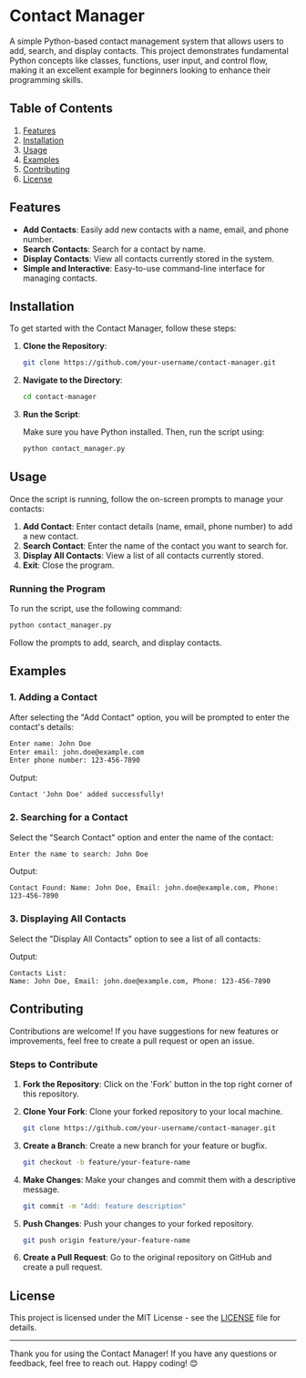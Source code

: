 # Contact Manager

A simple Python-based contact management system that allows users to add, search, and display contacts. This project demonstrates fundamental Python concepts like classes, functions, user input, and control flow, making it an excellent example for beginners looking to enhance their programming skills.

## Table of Contents

1. [Features](#features)
2. [Installation](#installation)
3. [Usage](#usage)
4. [Examples](#examples)
5. [Contributing](#contributing)
6. [License](#license)

## Features

- **Add Contacts**: Easily add new contacts with a name, email, and phone number.
- **Search Contacts**: Search for a contact by name.
- **Display Contacts**: View all contacts currently stored in the system.
- **Simple and Interactive**: Easy-to-use command-line interface for managing contacts.

## Installation

To get started with the Contact Manager, follow these steps:

1. **Clone the Repository**:

   ```bash
   git clone https://github.com/your-username/contact-manager.git
   ```

2. **Navigate to the Directory**:

   ```bash
   cd contact-manager
   ```

3. **Run the Script**:

   Make sure you have Python installed. Then, run the script using:

   ```bash
   python contact_manager.py
   ```

## Usage

Once the script is running, follow the on-screen prompts to manage your contacts:

1. **Add Contact**: Enter contact details (name, email, phone number) to add a new contact.
2. **Search Contact**: Enter the name of the contact you want to search for.
3. **Display All Contacts**: View a list of all contacts currently stored.
4. **Exit**: Close the program.

### Running the Program

To run the script, use the following command:

```bash
python contact_manager.py
```

Follow the prompts to add, search, and display contacts.

## Examples

### 1. Adding a Contact

After selecting the "Add Contact" option, you will be prompted to enter the contact's details:

```bash
Enter name: John Doe
Enter email: john.doe@example.com
Enter phone number: 123-456-7890
```

Output:
```
Contact 'John Doe' added successfully!
```

### 2. Searching for a Contact

Select the "Search Contact" option and enter the name of the contact:

```bash
Enter the name to search: John Doe
```

Output:
```
Contact Found: Name: John Doe, Email: john.doe@example.com, Phone: 123-456-7890
```

### 3. Displaying All Contacts

Select the "Display All Contacts" option to see a list of all contacts:

Output:
```
Contacts List:
Name: John Doe, Email: john.doe@example.com, Phone: 123-456-7890
```

## Contributing

Contributions are welcome! If you have suggestions for new features or improvements, feel free to create a pull request or open an issue.

### Steps to Contribute

1. **Fork the Repository**: Click on the 'Fork' button in the top right corner of this repository.
2. **Clone Your Fork**: Clone your forked repository to your local machine.
   
   ```bash
   git clone https://github.com/your-username/contact-manager.git
   ```

3. **Create a Branch**: Create a new branch for your feature or bugfix.
   
   ```bash
   git checkout -b feature/your-feature-name
   ```

4. **Make Changes**: Make your changes and commit them with a descriptive message.
   
   ```bash
   git commit -m "Add: feature description"
   ```

5. **Push Changes**: Push your changes to your forked repository.
   
   ```bash
   git push origin feature/your-feature-name
   ```

6. **Create a Pull Request**: Go to the original repository on GitHub and create a pull request.

## License

This project is licensed under the MIT License - see the [LICENSE](LICENSE) file for details.

---

Thank you for using the Contact Manager! If you have any questions or feedback, feel free to reach out. Happy coding! 😊

